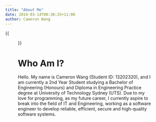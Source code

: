 ```yaml
---
title: "About Me"
date: 2019-03-14T00:30:25+11:00
author: Cameron Wang
---
```


{{<figure src="/img/dp4.jpg" height="550px" width="400px">}}

# Who Am I?

Hello. My name is Cameron Wang (Student ID: 13202320), and I am currently a 2nd Year Student studying a Bachelor of Engineering (Honours) and Diploma in Engineering Practice degree at University of Technology Sydney (UTS).
Due to my love for programming, as my future career, I currently aspire to break into the field of IT and Engineering, working as a software engineer to develop reliable, efficient, secure and high-quality software systems.
